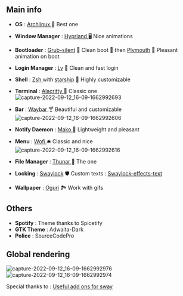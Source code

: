 ## Main info

* **OS** : [Archlinux ](https://archlinux.org/) 🚀 Best one
* **Window Manager** : [Hyprland ](https://github.com/hyprwm/Hyprland) 🖥 Nice animations
* **Bootloader** : [Grub-silent](https://wiki.archlinux.org/title/silent_boot) 🔅 Clean boot 🔅 then [Plymouth](https://wiki.archlinux.org/title/plymouth) 🎇 Pleasant animation on boot
* **Login Manager** : [Ly](https://github.com/fairyglade/ly) 🙇 Clean and fast login

* **Shell** : [Zsh ](https://www.zsh.org) with [starship](https://github.com/starship/starship) 🌠 Highly customizable
* **Terminal** : [Alacritty ](https://github.com/alacritty/alacritty) 📰 Classic one
![capture-2022-09-12_16-09-1662992693](https://user-images.githubusercontent.com/56794631/189679413-c6b3a95f-5bb8-4f3e-a88b-74e25fff28a7.png)

* **Bar** : [Waybar ](https://github.com/Alexays/Waybar) 🍸 Beautiful and customizable
![capture-2022-09-12_16-09-1662992606](https://user-images.githubusercontent.com/56794631/189679980-94aeedb8-3411-497e-a47c-325b522271db.png)

* **Notify Daemon** : [Mako ](https://github.com/alacritty/alacritty) 🏓 Lightweight and pleasant

* **Menu** : [Wofi ](https://github.com/davatorium/rofi) 🛎 Classic and nice
![capture-2022-09-12_16-09-1662992616](https://user-images.githubusercontent.com/56794631/189679866-ddee2b18-3dc5-4704-9135-3dce7b2885ba.png)

* **File Manager** : [Thunar ](https://gitlab.xfce.org/xfce/thunar) 📁 The one
* **Locking** : [Swaylock](https://github.com/swaywm/swaylock) 🛡 Custom texts : [Swaylock-effects-text](https://github.com/Paulobergine/swaylock-effects-text)

* **Wallpaper** : [Oguri](https://github.com/vilhalmer/oguri) 🏞 Work with gifs

## Others

* **Spotify** : Theme thanks to Spicetify
* **GTK Theme** : Adwaita-Dark
* **Police** : SourceCodePro

## Global rendering
![capture-2022-09-12_16-09-1662992976](https://user-images.githubusercontent.com/56794631/189680563-3fc19325-49b2-4d0e-a94a-79bb99892362.png)
![capture-2022-09-12_16-09-1662992974](https://user-images.githubusercontent.com/56794631/189680579-fcaa1890-8c89-4ea0-b221-f4006af6cca2.png)

Special thanks to : [Useful add ons for sway](https://github.com/swaywm/sway/wiki/Useful-add-ons-for-sway)
